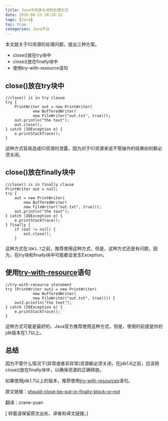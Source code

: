 ```yaml
---
title: Java中资源关闭的处理方式
date: 2016-08-23 20:28:12
tags: [Java]
toc: true
categories: Java平台
---
```


本文就关于IO资源的处理问题，提出三种方案。

- close()放在try块中
- close()放在finally块中
- 使用try-with-resource语句

##  close()放在try块中

<!--more-->

```
//close() is in try clause
try {
	PrintWriter out = new PrintWriter(
			new BufferedWriter(
			new FileWriter("out.txt", true)));
	out.println("the text");
	out.close();
} catch (IOException e) {
	e.printStackTrace();
}
```
这种方式容易造成IO资源的泄露，因为对于IO资源来说不管操作的结果如何都必须关闭。

## close()放在finally块中

```
//close() is in finally clause
PrintWriter out = null;
try {
	out = new PrintWriter(
		new BufferedWriter(
		new FileWriter("out.txt", true)));
	out.println("the text");
} catch (IOException e) {
	e.printStackTrace();
} finally {
	if (out != null) {
		out.close();
	}
```

这种方式在`JDK1.7`之前，推荐使用这种方式，但是，这种方式还是有问题，因为，在try块和finally块中可能都会发生Exception。

## 使用[try-with-resource](http://docs.oracle.com/javase/tutorial/essential/exceptions/tryResourceClose.html)语句

```
//try-with-resource statement
try (PrintWriter out2 = new PrintWriter(
			new BufferedWriter(
			new FileWriter("out.txt", true)))) {
	out2.println("the text");
} catch (IOException e) {
	e.printStackTrace();
}
```

这种方式可能是最好的，Java官方推荐使用这种方式，但是，使用的前提是你的jdk版本在1.7以上。

## 总结

因为不管什么情况下(异常或者非异常)资源都必须关闭，在jdk1.6之前，应该把close()放在finally块中，以确保资源的正确释放。

如果使用jdk1.7以上的版本，推荐使用[try-with-resources](http://docs.oracle.com/javase/tutorial/essential/exceptions/tryResourceClose.html)语句。

原文链接：[should-close-be-put-in-finally-block-or-not](http://www.programcreek.com/2013/12/should-close-be-put-in-finally-block-or-not/)

翻译：crane-yuan

[ 转载请保留原文出处、译者和译文链接。]


